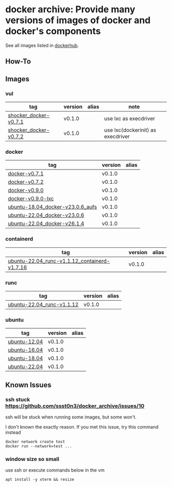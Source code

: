 # docker archive: Provide many versions of images of docker and docker's components

See all images listed in [dockerhub](https://hub.docker.com/repository/docker/ssst0n3/docker_archive/tags?page=1&ordering=last_updated).

## How-To

## Images

### vul

| tag | version | alias | note |
| --- | --- | --- | --- |
| [shocker_docker-v0.7.1](./vul/shocker/shocker_docker-v0.7.1/) | v0.1.0 | | use lxc as execdriver |
| [shocker_docker-v0.7.2](./vul/shocker/shocker_docker-v0.7.2/) | v0.1.0 | | use lxc(dockerinit) as execdriver |

### docker

| tag | version | alias |
| --- | --- | --- |
| [docker-v0.7.1](./docker/v0.7.1/) | v0.1.0 |
| [docker-v0.7.2](./docker/v0.7.2/) | v0.1.0 |
| [docker-v0.9.0](./docker/v0.9.0/) | v0.1.0 |
| [docker-v0.9.0-lxc](./docker/v0.9.0-lxc/) | v0.1.0 |
| [ubuntu-18.04_docker-v23.0.6_aufs](./docker/ubuntu-18.04_docker-v23.0.6_aufs/) | v0.1.0 |
| [ubuntu-22.04_docker-v23.0.6](./docker/v23.0.6/) | v0.1.0 |
| [ubuntu-22.04_docker-v26.1.4](./docker/v26.1.4/) | v0.1.0 |

### containerd

| tag | version | alias |
| --- | --- | --- |
| [ubuntu-22.04_runc-v1.1.12_containerd-v1.7.16](./containerd/v1.7.16/) | v0.1.0 |

### runc

| tag | version | alias |
| --- | --- | --- |
| [ubuntu-22.04_runc-v1.1.12](./runc/v1.1.12/) | v0.1.0 |

### ubuntu

| tag | version | alias |
| --- | --- | --- |
| [ubuntu-12.04](./ubuntu/12.04/) | v0.1.0 |
| [ubuntu-16.04](./ubuntu/16.04/) | v0.1.0 |
| [ubuntu-18.04](./ubuntu/18.04/) | v0.1.0 |
| [ubuntu-22.04](./ubuntu/22.04/) | v0.1.0 |

## Known Issues

### ssh stuck https://github.com/ssst0n3/docker_archive/issues/10

ssh will be stuck when running some images, but some won't.

I don't known the exactly reason. If you met this issue, try this command instead

```
docker network create test
docker run --network=test ...
```

### window size so small

use ssh or execute commands below in the vm
```
apt install -y xterm && resize
```

